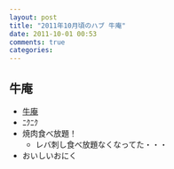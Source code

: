 ```yaml
---
layout: post
title: "2011年10月頃のハブ 牛庵"
date: 2011-10-01 00:53
comments: true
categories: 
---
```

## 牛庵
  - [牛庵](http://www.gyuan.jp/)
  - ﾆｸﾆｸ
  - 焼肉食べ放題！
    - レバ刺し食べ放題なくなってた・・・
  - おいしいおにく
